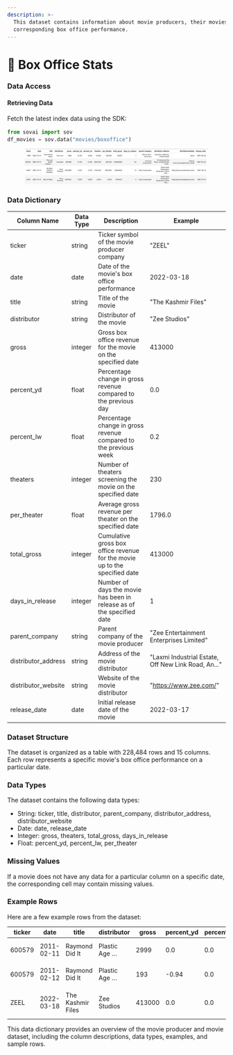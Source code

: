 ```yaml
---
description: >-
  This dataset contains information about movie producers, their movies, and the
  corresponding box office performance.
---
```


# 🎦 Box Office Stats

### Data Access

#### Retrieving Data

Fetch the latest index data using the SDK:

```python
from sovai import sov 
df_movies = sov.data("movies/boxoffice")
```

<figure><img src="../../.gitbook/assets/image (1) (1) (1).png" alt=""><figcaption></figcaption></figure>

### Data Dictionary

| Column Name          | Data Type | Description                                                                | Example                                             |
| -------------------- | --------- | -------------------------------------------------------------------------- | --------------------------------------------------- |
| ticker               | string    | Ticker symbol of the movie producer company                                | "ZEEL"                                              |
| date                 | date      | Date of the movie's box office performance                                 | 2022-03-18                                          |
| title                | string    | Title of the movie                                                         | "The Kashmir Files"                                 |
| distributor          | string    | Distributor of the movie                                                   | "Zee Studios"                                       |
| gross                | integer   | Gross box office revenue for the movie on the specified date               | 413000                                              |
| percent\_yd          | float     | Percentage change in gross revenue compared to the previous day            | 0.0                                                 |
| percent\_lw          | float     | Percentage change in gross revenue compared to the previous week           | 0.2                                                 |
| theaters             | integer   | Number of theaters screening the movie on the specified date               | 230                                                 |
| per\_theater         | float     | Average gross revenue per theater on the specified date                    | 1796.0                                              |
| total\_gross         | integer   | Cumulative gross box office revenue for the movie up to the specified date | 413000                                              |
| days\_in\_release    | integer   | Number of days the movie has been in release as of the specified date      | 1                                                   |
| parent\_company      | string    | Parent company of the movie producer                                       | "Zee Entertainment Enterprises Limited"             |
| distributor\_address | string    | Address of the movie distributor                                           | "Laxmi Industrial Estate, Off New Link Road, An..." |
| distributor\_website | string    | Website of the movie distributor                                           | "https://www.zee.com/"                              |
| release\_date        | date      | Initial release date of the movie                                          | 2022-03-17                                          |

### Dataset Structure

The dataset is organized as a table with 228,484 rows and 15 columns. Each row represents a specific movie's box office performance on a particular date.

### Data Types

The dataset contains the following data types:

* String: ticker, title, distributor, parent\_company, distributor\_address, distributor\_website
* Date: date, release\_date
* Integer: gross, theaters, total\_gross, days\_in\_release
* Float: percent\_yd, percent\_lw, per\_theater

### Missing Values

If a movie does not have any data for a particular column on a specific date, the corresponding cell may contain missing values.

### Example Rows

Here are a few example rows from the dataset:

| ticker | date       | title             | distributor   | gross  | percent\_yd | percent\_lw | theaters | per\_theater | total\_gross | days\_in\_release | parent\_company                       | distributor\_address                              | distributor\_website        | release\_date |
| ------ | ---------- | ----------------- | ------------- | ------ | ----------- | ----------- | -------- | ------------ | ------------ | ----------------- | ------------------------------------- | ------------------------------------------------- | --------------------------- | ------------- |
| 600579 | 2011-02-11 | Raymond Did It    | Plastic Age … | 2999   | 0.0         | 0.0         | 1.0      | 2999.0       | 2999         | 1                 | KraussMaffei Group                    | 7295 Tellier St, Montreal, Quebec H1N 3S9, CA     | https://plastic-age.com/en/ | 2011-02-10    |
| 600579 | 2011-02-12 | Raymond Did It    | Plastic Age … | 193    | -0.94       | 0.0         | 1.0      | 193.0        | 3192         | 2                 | KraussMaffei Group                    | 7295 Tellier St, Montreal, Quebec H1N 3S9, CA     | https://plastic-age.com/en/ | 2011-02-10    |
| ZEEL   | 2022-03-18 | The Kashmir Files | Zee Studios   | 413000 | 0.0         | 0.0         | 230.0    | 1796.0       | 413000       | 1                 | Zee Entertainment Enterprises Limited | Laxmi Industrial Estate, Off New Link Road, An... | https://www.zee.com/        | 2022-03-17    |

This data dictionary provides an overview of the movie producer and movie dataset, including the column descriptions, data types, examples, and sample rows.
